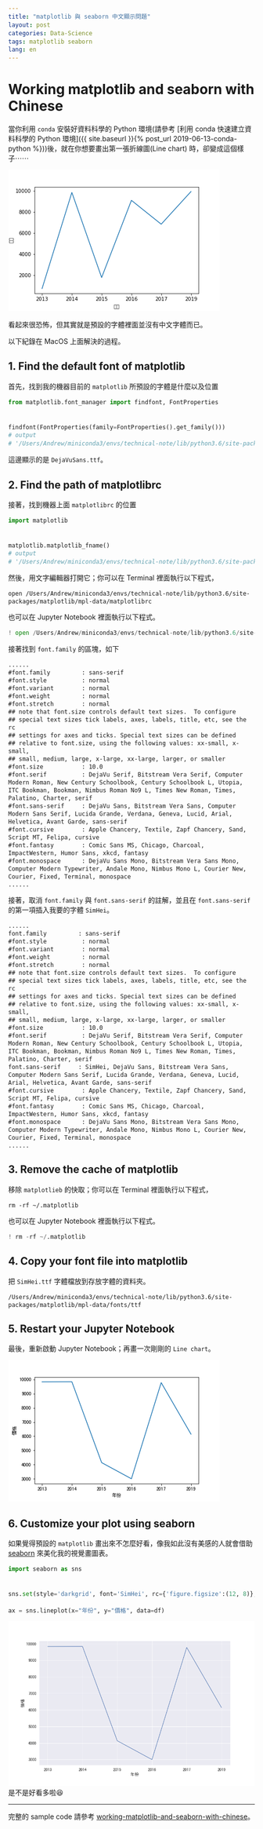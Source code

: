 ```yaml
---
title: "matplotlib 與 seaborn 中文顯示問題"
layout: post
categories: Data-Science
tags: matplotlib seaborn
lang: en
---
```


Working matplotlib and seaborn with Chinese 
===

當你利用 `conda` 安裝好資料科學的 Python 環境(請參考 [利用 conda 快速建立資料科學的 Python 環境]({{ site.baseurl }}{% post_url 2019-06-13-conda-python %}))後，就在你想要畫出第一張折線圖(Line chart) 時，卻變成這個樣子⋯⋯

![does-not-show-chinese.png](/assets/images/2019-09-27-working-matplotlib-and-seaborn-with-chinese/does-not-show-chinese.png)

看起來很恐怖，但其實就是預設的字體裡面並沒有中文字體而已。

以下紀錄在 MacOS 上面解決的過程。

## 1. Find the default font of matplotlib
首先，找到我的機器目前的 `matplotlib` 所預設的字體是什麼以及位置

```python
from matplotlib.font_manager import findfont, FontProperties  


findfont(FontProperties(family=FontProperties().get_family()))
# output
# '/Users/Andrew/miniconda3/envs/technical-note/lib/python3.6/site-packages/matplotlib/mpl-data/fonts/ttf/DejaVuSans.ttf'
```

這邊顯示的是 `DejaVuSans.ttf`。


## 2. Find the path of matplotlibrc
接著，找到機器上面 `matplotlibrc` 的位置

```python
import matplotlib


matplotlib.matplotlib_fname()
# output
# '/Users/Andrew/miniconda3/envs/technical-note/lib/python3.6/site-packages/matplotlib/mpl-data/matplotlibrc'
```

然後，用文字編輯器打開它；你可以在 Terminal 裡面執行以下程式，

```shell
open /Users/Andrew/miniconda3/envs/technical-note/lib/python3.6/site-packages/matplotlib/mpl-data/matplotlibrc
```

也可以在 Jupyter Notebook 裡面執行以下程式。
```python
! open /Users/Andrew/miniconda3/envs/technical-note/lib/python3.6/site-packages/matplotlib/mpl-data/matplotlibrc
```

接著找到 `font.family` 的區塊，如下
```
......
#font.family         : sans-serif
#font.style          : normal
#font.variant        : normal
#font.weight         : normal
#font.stretch        : normal
## note that font.size controls default text sizes.  To configure
## special text sizes tick labels, axes, labels, title, etc, see the rc
## settings for axes and ticks. Special text sizes can be defined
## relative to font.size, using the following values: xx-small, x-small,
## small, medium, large, x-large, xx-large, larger, or smaller
#font.size           : 10.0
#font.serif          : DejaVu Serif, Bitstream Vera Serif, Computer Modern Roman, New Century Schoolbook, Century Schoolbook L, Utopia, ITC Bookman, Bookman, Nimbus Roman No9 L, Times New Roman, Times, Palatino, Charter, serif
#font.sans-serif     : DejaVu Sans, Bitstream Vera Sans, Computer Modern Sans Serif, Lucida Grande, Verdana, Geneva, Lucid, Arial, Helvetica, Avant Garde, sans-serif
#font.cursive        : Apple Chancery, Textile, Zapf Chancery, Sand, Script MT, Felipa, cursive
#font.fantasy        : Comic Sans MS, Chicago, Charcoal, ImpactWestern, Humor Sans, xkcd, fantasy
#font.monospace      : DejaVu Sans Mono, Bitstream Vera Sans Mono, Computer Modern Typewriter, Andale Mono, Nimbus Mono L, Courier New, Courier, Fixed, Terminal, monospace
......
```

接著，取消 `font.family` 與 `font.sans-serif` 的註解，並且在 `font.sans-serif` 的第一項插入我要的字體 `SimHei`。
```
......
font.family         : sans-serif
#font.style          : normal
#font.variant        : normal
#font.weight         : normal
#font.stretch        : normal
## note that font.size controls default text sizes.  To configure
## special text sizes tick labels, axes, labels, title, etc, see the rc
## settings for axes and ticks. Special text sizes can be defined
## relative to font.size, using the following values: xx-small, x-small,
## small, medium, large, x-large, xx-large, larger, or smaller
#font.size           : 10.0
#font.serif          : DejaVu Serif, Bitstream Vera Serif, Computer Modern Roman, New Century Schoolbook, Century Schoolbook L, Utopia, ITC Bookman, Bookman, Nimbus Roman No9 L, Times New Roman, Times, Palatino, Charter, serif
font.sans-serif     : SimHei, DejaVu Sans, Bitstream Vera Sans, Computer Modern Sans Serif, Lucida Grande, Verdana, Geneva, Lucid, Arial, Helvetica, Avant Garde, sans-serif
#font.cursive        : Apple Chancery, Textile, Zapf Chancery, Sand, Script MT, Felipa, cursive
#font.fantasy        : Comic Sans MS, Chicago, Charcoal, ImpactWestern, Humor Sans, xkcd, fantasy
#font.monospace      : DejaVu Sans Mono, Bitstream Vera Sans Mono, Computer Modern Typewriter, Andale Mono, Nimbus Mono L, Courier New, Courier, Fixed, Terminal, monospace
......
```

## 3. Remove the cache of matplotlib
移除 `matplotlieb` 的快取；你可以在 Terminal 裡面執行以下程式，

```shell
rm -rf ~/.matplotlib
```

也可以在 Jupyter Notebook 裡面執行以下程式。
```python
! rm -rf ~/.matplotlib
```

## 4. Copy your font file into matplotlib
把 `SimHei.ttf` 字體檔放到存放字體的資料夾。
```
/Users/Andrew/miniconda3/envs/technical-note/lib/python3.6/site-packages/matplotlib/mpl-data/fonts/ttf
```

## 5. Restart your Jupyter Notebook
最後，重新啟動 Jupyter Notebook；再畫一次剛剛的 `Line chart`。

![show-chinese.png](/assets/images/2019-09-27-working-matplotlib-and-seaborn-with-chinese/show-chinese.png)


## 6. Customize your plot using seaborn
如果覺得預設的 `matplotlib` 畫出來不怎麼好看，像我如此沒有美感的人就會借助 [seaborn](https://seaborn.pydata.org/) 來美化我的視覺畫圖表。

```python
import seaborn as sns


sns.set(style='darkgrid', font='SimHei', rc={'figure.figsize':(12, 8)}, font_scale=1.3)

ax = sns.lineplot(x="年份", y="價格", data=df)
```

![seaborn-plot.png](/assets/images/2019-09-27-working-matplotlib-and-seaborn-with-chinese/seaborn-plot.png)
是不是好看多啦:laughing:

---
完整的 sample code 請參考 [working-matplotlib-and-seaborn-with-chinese](https://github.com/orcahmlee/lab-technical-note/blob/master/Data-Science/plotting/working-matplotlib-and-seaborn-with-chinese/working-matplotlib-and-seaborn-with-chinese.ipynb)。

